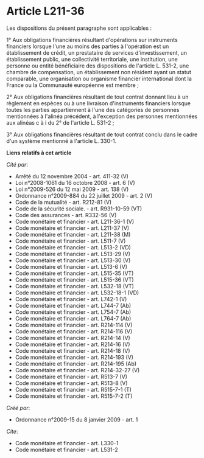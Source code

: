 # Article L211-36

Les dispositions du présent paragraphe sont applicables : 

1° Aux obligations financières résultant d'opérations sur instruments financiers lorsque l'une au moins des parties à
l'opération est un établissement de crédit, un prestataire de services d'investissement, un établissement public, une
collectivité territoriale, une institution, une personne ou entité bénéficiaire des dispositions de l'article L. 531-2, une
chambre de compensation, un établissement non résident ayant un statut comparable, une organisation ou organisme financier
international dont la France ou la Communauté européenne est membre ; 

2° Aux obligations financières résultant de tout contrat donnant lieu à un règlement en espèces ou à une livraison
d'instruments financiers lorsque toutes les parties appartiennent à l'une des catégories de personnes mentionnées à l'alinéa
précédent, à l'exception des personnes mentionnées aux alinéas c à i du 2° de l'article L. 531-2 ; 

3° Aux obligations financières résultant de tout contrat conclu dans le cadre d'un système mentionné à l'article L. 330-1.

**Liens relatifs à cet article**

_Cité par_:

  - Arrêté du 12 novembre 2004 - art. 411-32 (V)
  - Loi n°2008-1061 du 16 octobre 2008 - art. 6 (V)
  - Loi n°2009-526 du 12 mai 2009 - art. 138 (V)
  - Ordonnance n°2009-884 du 22 juillet 2009 - art. 2 (V)
  - Code de la mutualité - art. R212-81 (V)
  - Code de la sécurité sociale. - art. R931-10-59 (VT)
  - Code des assurances - art. R332-56 (V)
  - Code monétaire et financier - art. L211-36-1 (V)
  - Code monétaire et financier - art. L211-37 (V)
  - Code monétaire et financier - art. L211-38 (M)
  - Code monétaire et financier - art. L511-7 (V)
  - Code monétaire et financier - art. L513-2 (VD)
  - Code monétaire et financier - art. L513-29 (V)
  - Code monétaire et financier - art. L513-30 (V)
  - Code monétaire et financier - art. L513-6 (V)
  - Code monétaire et financier - art. L515-35 (VT)
  - Code monétaire et financier - art. L515-36 (VT)
  - Code monétaire et financier - art. L532-18 (VT)
  - Code monétaire et financier - art. L532-18-1 (VD)
  - Code monétaire et financier - art. L742-1 (V)
  - Code monétaire et financier - art. L744-7 (Ab)
  - Code monétaire et financier - art. L754-7 (Ab)
  - Code monétaire et financier - art. L764-7 (Ab)
  - Code monétaire et financier - art. R214-114 (V)
  - Code monétaire et financier - art. R214-116 (V)
  - Code monétaire et financier - art. R214-14 (V)
  - Code monétaire et financier - art. R214-16 (V)
  - Code monétaire et financier - art. R214-18 (V)
  - Code monétaire et financier - art. R214-193 (V)
  - Code monétaire et financier - art. R214-195 (Ab)
  - Code monétaire et financier - art. R214-32-27 (V)
  - Code monétaire et financier - art. R513-7 (V)
  - Code monétaire et financier - art. R513-8 (V)
  - Code monétaire et financier - art. R515-7-1 (T)
  - Code monétaire et financier - art. R515-7-2 (T)

_Créé par_:

  - Ordonnance n°2009-15 du 8 janvier 2009 - art. 1

_Cite_:

  - Code monétaire et financier - art. L330-1
  - Code monétaire et financier - art. L531-2
